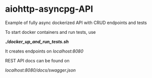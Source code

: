 # aiohttp-asyncpg-API
Example of fully async dockerized API with CRUD endpoints and tests

To start docker containers and run tests, use 

**_./docker_up_and_run_tests.sh_**

It creates endpoints on _localhost:8080_

REST API docs can be found on

_localhost:8080/docs/swagger.json_
